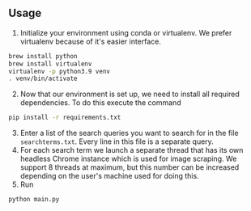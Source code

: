 ## Usage
1. Initialize your environment using conda or virtualenv. We prefer virtualenv because of it's easier interface.
```bash 
brew install python
brew install virtualenv
virtualenv -p python3.9 venv
. venv/bin/activate
```
2. Now that our environment is set up, we need to install all required dependencies. To do this execute the command
```bash
pip install -r requirements.txt
```
3. Enter a list of the search queries you want to search for in the file `searchterms.txt`. Every line in this file is a separate query.
4. For each search term we launch a separate thread that has its own headless Chrome instance which is used for image scraping. We support 8 threads at maximum, but this number can be increased depending on the user's machine used for doing this.
5. Run 
```bash
python main.py
```